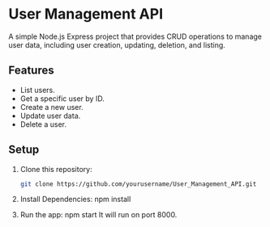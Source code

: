 # User Management API

A simple Node.js Express project that provides CRUD operations to manage user data, including user creation, updating, deletion, and listing.

## Features

- List users.
- Get a specific user by ID.
- Create a new user.
- Update user data.
- Delete a user.

## Setup

1. Clone this repository:
   ```bash
   git clone https://github.com/yourusername/User_Management_API.git

2. Install Dependencies:
    npm install

3. Run the app:
    npm start
    It will run on port 8000.